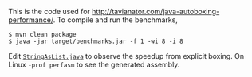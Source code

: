 This is the code used for http://tavianator.com/java-autoboxing-performance/.
To compile and run the benchmarks,

    $ mvn clean package
    $ java -jar target/benchmarks.jar -f 1 -wi 8 -i 8

Edit [`StringAsList.java`](https://github.com/tavianator/boxperf/blob/master/src/main/java/com/tavianator/boxperf/StringAsList.java) to observe the speedup from explicit boxing.
On Linux `-prof perfasm` to see the generated assembly.
